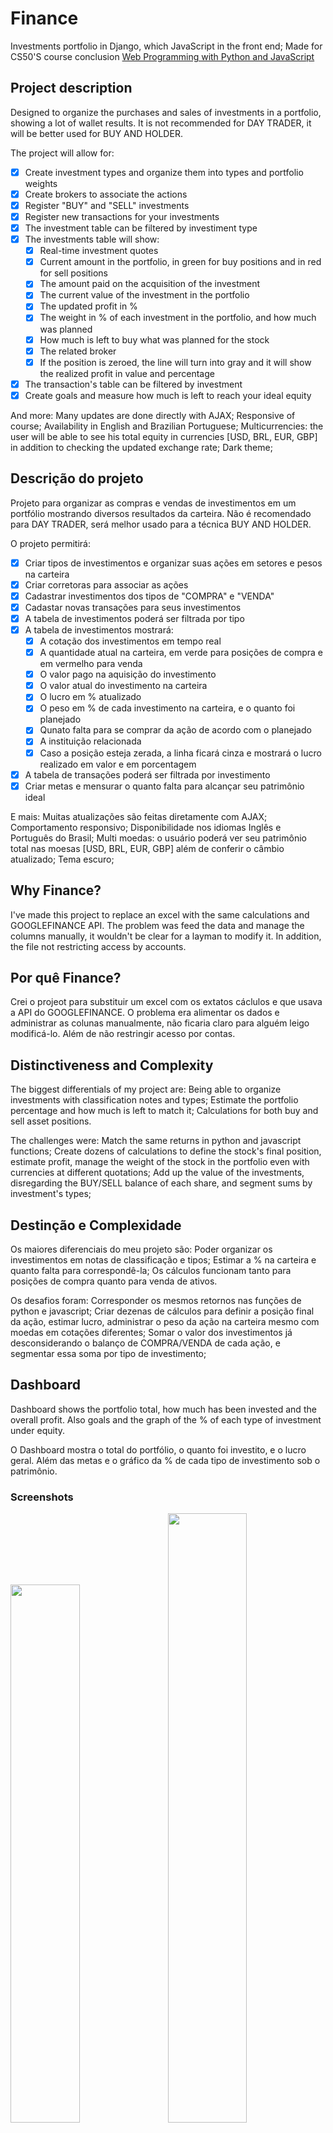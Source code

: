 # Finance
Investments portfolio in Django, which JavaScript in the front end;
Made for CS50'S course conclusion [Web Programming with Python and JavaScript](https://cs50.harvard.edu/web/2020/)

## Project description
Designed to organize the purchases and sales of investments in a portfolio, showing a lot of wallet results. It is not recommended for DAY TRADER, it will be better used for BUY AND HOLDER.

The project will allow for:
- [X] Create investment types and organize them into types and portfolio weights
- [X] Create brokers to associate the actions
- [X] Register "BUY" and "SELL" investments
- [X] Register new transactions for your investments
- [X] The investment table can be filtered by investiment type
- [X] The investments table will show:
  - [X] Real-time investment quotes
  - [X] Current amount in the portfolio, in green for buy positions and in red for sell positions
  - [X] The amount paid on the acquisition of the investment
  - [X] The current value of the investment in the portfolio
  - [X] The updated profit in % 
  - [X] The weight in % of each investment in the portfolio, and how much was planned
  - [X] How much is left to buy what was planned for the stock
  - [X] The related broker
  - [X] If the position is zeroed, the line will turn into gray and it will show the realized profit in value and percentage
- [X] The transaction's table can be filtered by investment
- [X] Create goals and measure how much is left to reach your ideal equity

And more:
Many updates are done directly with AJAX;
Responsive of course;
Availability in English and Brazilian Portuguese;
Multicurrencies: the user will be able to see his total equity in currencies [USD, BRL, EUR, GBP] in addition to checking the updated exchange rate;
Dark theme;

## Descrição do projeto
Projeto para organizar as compras e vendas de investimentos em um portfólio mostrando diversos resultados da carteira. Não é recomendado para DAY TRADER, será melhor usado para a técnica BUY AND HOLDER.

O projeto permitirá:
- [X] Criar tipos de investimentos e organizar suas ações em setores e pesos na carteira
- [X] Criar corretoras para associar as ações
- [X] Cadastrar investimentos dos tipos de "COMPRA" e "VENDA"
- [X] Cadastar novas transações para seus investimentos
- [X] A tabela de investimentos poderá ser filtrada por tipo
- [X] A tabela de investimentos mostrará:
  - [X] A cotação dos investimentos em tempo real
  - [X] A quantidade atual na carteira, em verde para posições de compra e em vermelho para venda
  - [X] O valor pago na aquisição do investimento
  - [X] O valor atual do investimento na carteira
  - [X] O lucro em % atualizado
  - [X] O peso em % de cada investimento na carteira, e o quanto foi planejado
  - [X] Qunato falta para se comprar da ação de acordo com o planejado
  - [X] A instituição relacionada  
  - [X] Caso a posição esteja zerada, a linha ficará cinza e mostrará o lucro realizado em valor e em porcentagem
- [X] A tabela de transações poderá ser filtrada por investimento
- [X] Criar metas e mensurar o quanto falta para alcançar seu patrimônio ideal

E mais: 
Muitas atualizações são feitas diretamente com AJAX;
Comportamento responsivo;
Disponibilidade nos idiomas Inglês e Português do Brasil;
Multi moedas: o usuário poderá ver seu patrimônio total nas moesas [USD, BRL, EUR, GBP] além de conferir o câmbio atualizado;
Tema escuro;

## Why Finance?
I've made this project to replace an excel with the same calculations and GOOGLEFINANCE API. The problem was feed the data and manage the columns manually, it wouldn't be clear for a layman to modify it. In addition, the file not restricting access by accounts.

## Por quê Finance?
Crei o projeot para substituir um excel com os extatos cáclulos e que usava a API do GOOGLEFINANCE. O problema era alimentar os dados e administrar as colunas manualmente, não ficaria claro para alguém leigo modificá-lo. Além de não restringir acesso por contas.

## Distinctiveness and Complexity
The biggest differentials of my project are:
Being able to organize investments with classification notes and types;
Estimate the portfolio percentage and how much is left to match it;
Calculations for both buy and sell asset positions.

The challenges were:
Match the same returns in python and javascript functions;
Create dozens of calculations to define the stock's final position, estimate profit, manage the weight of the stock in the portfolio even with currencies at different quotations;
Add up the value of the investments, disregarding the BUY/SELL balance of each share, and segment  sums by investment's types;

## Destinção e Complexidade
Os maiores diferenciais do meu projeto são:
Poder organizar os investimentos em notas de classificação e tipos;
Estimar a % na carteira e quanto falta para correspondê-la;
Os cálculos funcionam tanto para posições de compra quanto para venda de ativos.

Os desafios foram: 
Corresponder os mesmos retornos nas funções de python e javascript;
Criar dezenas de cálculos para definir a posição final da ação, estimar lucro, administrar o peso da ação na carteira mesmo com moedas em cotações diferentes;
Somar o valor dos investimentos já desconsiderando o balanço de COMPRA/VENDA de cada ação, e segmentar essa soma por tipo de investimento;

## Dashboard
Dashboard shows the portfolio total, how much has been invested and the overall profit. Also goals and the graph of the % of each type of investment under equity.

O Dashboard mostra o total do portfólio, o quanto foi investito, e o lucro geral. Além das metas e o gráfico da % de cada tipo de investimento sob o patrimônio.

### Screenshots
<img src="finance/static/images/dashboard.gif" width=47% style="margin-bottom: 10px;margin-right: 1%;"/><img src="finance/static/images/investiments.gif" width=50% style="margin-bottom: 10px;margin-left: 2%;"/>
<img src="finance/static/images/institutions.png" width=52% style="margin-bottom: 10px;margin-right: 2%;"/><img src="finance/static/images/transactions.png" width=45% style="margin-bottom: 10px;margin-left: 2%;"/>

<img src="finance/static/images/investimentos.PNG" width=100% style="margin-bottom: 10px;"/>

<img src="finance/static/images/dashboard_mobile.png" width=33% style="margin-bottom: 10px;"/><img src="finance/static/images/investiments_mobile.gif" width=33% style="margin-bottom: 10px;"/><img src="finance/static/images/transactions_mobile.png" width=33% style="margin-bottom: 10px;"/>


## Dark mode
<img src="finance/static/images/dashboard_darkmode.png" width=48% style="margin-bottom: 10px;margin-right: 2%;"/><img src="finance/static/images/investiments_darkmode.png" width=48% style="margin-bottom: 10px;margin-left: 2%;"/>

## Files Description 
- [X] balance.py - Use Invesiment and Transaction model to calculate total (gerneral, by type and invested) and profit. Use this file in all pages besides investiments view ( this page already has its own calculation
 )
- [X] forms.py - All forms and fields validation functions
- [X] models.py - 7 Models (User, UserPreferences, Type, Institution, Investiment, Transaction, Goal)
  - [X] User - Who's register / login
  - [X] UserPreferences - An separate table to record user theme and currency
  - [X] Type - Organize investments by categories
  - [X] Institution - Associate investments with brokers 
  - [X] Investiment - Record investments
  - [X] Transaction  - Record all transactions
  - [X] Goal - User's could create goals to achieve
- [X] signals.py - Create user preferences with user account
- [X] tests.py - Make sure the basic run's successful
- [X] url.py - Front-end routes
- [X] util.py - Functions for:
  - [X] Connect with yfinance and get investments prices
  - [X] Monetary conversor
- [X] views.py
  - [X] index - Redirect to Index page or Dashboard for logged users
  - [X] getPrices - Return prices with Json
  - [X] investiments - Get and Post for investiments
  - [X] investiment - Update and delete investiment
  - [X] transactions - Get and Post for transactions
  - [X] transaction - Update and delete transaction
  - [X] institutions - Get and Post for brokers
  - [X] institution - Update and delete broker
  - [X] create_type - Post investiment type
  - [X] type - Update and delete type
  - [X] create_goal - Post goal
  - [X] goal - Update and delete goal
  - [X] setCurrency / setTheme - Save use's preferences
  - [X] login_view - Get and Post for login
  - [X] logout_view - Post for logout
  - [X] register -Get and Post for register
- [X] templatetags / filter.py - Some masks and calculations used in the loops
- [X] templates / finance / *.html - All the HTML render
- [X] static * - Styles files and Javascript
  - [X] js / chart - Charts library
  - [X] js / main -  Most of ajax/api functions, cookies and conversors
  - [X] js / dashboard - Specifc institution page dashboard
  - [X] js / intitution - Specifc institution page javascript
  - [X] js / investiments - Specifc investiments page javascript
  - [X] js / transactions - Specifc transactions page javascript

## Installation
You will need [Python](https://www.python.org/) with [Django library](https://www.djangoproject.com/)  
```
• Clone the package 
• pip install -r requirements.txt 
• python manage.py collectstatic
• python manage.py makemigrations
• python manage.py migrate  
• python manage.py test  
• python manage.py runserver  
```

## Make Sass
sass --watch finance/static/scss:finance/static/css --style compressed

## Bug Reports and Improvements
If you experience any bugs or see anything that can be improved or added, please feel free to [open an issue](https://github.com/carlosjosedesign/finance/issues) here or simply contact me through any of the methods below. Thanks in advance!

Email: carlosjosedesign@gmail.com <br/>
Linkedin: https://www.linkedin.com/in/carlos-jose-design/


